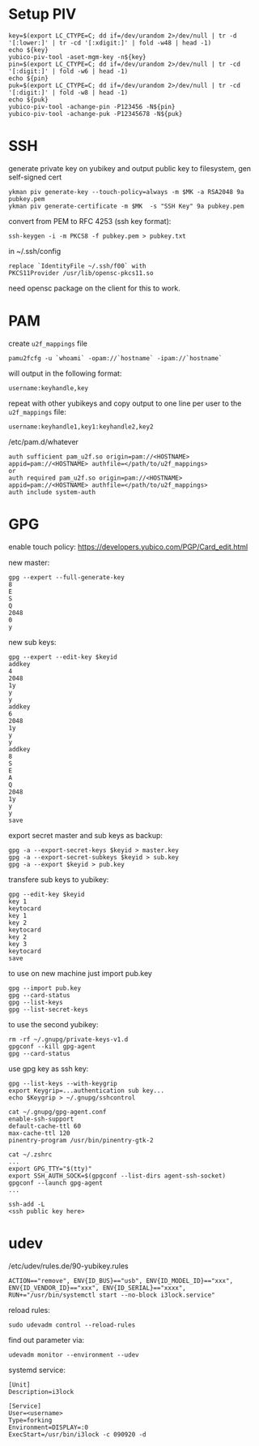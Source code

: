 # Setup PIV
<!-- {{{1 -->

```
key=$(export LC_CTYPE=C; dd if=/dev/urandom 2>/dev/null | tr -d '[:lower:]' | tr -cd '[:xdigit:]' | fold -w48 | head -1)
echo ${key}
yubico-piv-tool -aset-mgm-key -n${key}
pin=$(export LC_CTYPE=C; dd if=/dev/urandom 2>/dev/null | tr -cd '[:digit:]' | fold -w6 | head -1)
echo ${pin}
puk=$(export LC_CTYPE=C; dd if=/dev/urandom 2>/dev/null | tr -cd '[:digit:]' | fold -w8 | head -1)
echo ${puk}
yubico-piv-tool -achange-pin -P123456 -N${pin}
yubico-piv-tool -achange-puk -P12345678 -N${puk}
```

<!-- 1}}} --> 

# SSH
<!-- {{{1 -->

generate private key on yubikey and output public key to filesystem, gen self-signed cert
```
ykman piv generate-key --touch-policy=always -m $MK -a RSA2048 9a pubkey.pem
ykman piv generate-certificate -m $MK  -s "SSH Key" 9a pubkey.pem
```

convert from PEM to RFC 4253 (ssh key format):
```
ssh-keygen -i -m PKCS8 -f pubkey.pem > pubkey.txt
```

in ~/.ssh/config
```
replace `IdentityFile ~/.ssh/f00` with
PKCS11Provider /usr/lib/opensc-pkcs11.so
```

need opensc package on the client for this to work.


<!-- 1}}} --> 

# PAM
<!-- {{{1 -->
create `u2f_mappings` file
```
pamu2fcfg -u `whoami` -opam://`hostname` -ipam://`hostname`
```
will output in the following format:
```
username:keyhandle,key
```
repeat with other yubikeys and copy output to one line per user to the `u2f_mappings` file:
```
username:keyhandle1,key1:keyhandle2,key2
```

/etc/pam.d/whatever
```
auth sufficient pam_u2f.so origin=pam://<HOSTNAME> appid=pam://<HOSTNAME> authfile=</path/to/u2f_mappings>
or
auth required pam_u2f.so origin=pam://<HOSTNAME> appid=pam://<HOSTNAME> authfile=</path/to/u2f_mappings>
auth include system-auth
```

<!-- 1}}} --> 

# GPG
<!-- {{{1 -->
enable touch policy:
https://developers.yubico.com/PGP/Card_edit.html

new master:
```
gpg --expert --full-generate-key
8
E
S
Q
2048
0
y
```

new sub keys:
```
gpg --expert --edit-key $keyid
addkey
4
2048
1y
y
y
addkey
6
2048
1y
y
y
addkey
8
S
E
A
Q
2048
1y
y
y
save
```

export secret master and sub keys as backup:
```
gpg -a --export-secret-keys $keyid > master.key
gpg -a --export-secret-subkeys $keyid > sub.key
gpg -a --export $keyid > pub.key
```

transfere sub keys to yubikey:
```
gpg --edit-key $keyid
key 1
keytocard
key 1
key 2
keytocard
key 2
key 3
keytocard
save
```

to use on new machine just import pub.key
```
gpg --import pub.key
gpg --card-status
gpg --list-keys
gpg --list-secret-keys
```

to use the second yubikey:
```
rm -rf ~/.gnupg/private-keys-v1.d
gpgconf --kill gpg-agent
gpg --card-status
```

use gpg key as ssh key:
```
gpg --list-keys --with-keygrip 
export Keygrip=...authentication sub key...
echo $Keygrip > ~/.gnupg/sshcontrol

cat ~/.gnupg/gpg-agent.conf
enable-ssh-support
default-cache-ttl 60
max-cache-ttl 120
pinentry-program /usr/bin/pinentry-gtk-2

cat ~/.zshrc
...
export GPG_TTY="$(tty)"
export SSH_AUTH_SOCK=$(gpgconf --list-dirs agent-ssh-socket)
gpgconf --launch gpg-agent
...

ssh-add -L
<ssh public key here>

```

<!-- 1}}} --> 

# udev
<!-- {{{1 -->

/etc/udev/rules.de/90-yubikey.rules
```
ACTION=="remove", ENV{ID_BUS}=="usb", ENV{ID_MODEL_ID}=="xxx", ENV{ID_VENDOR_ID}=="xxx", ENV{ID_SERIAL}=="xxxx", RUN+="/usr/bin/systemctl start --no-block i3lock.service"
```

reload rules:
```
sudo udevadm control --reload-rules
```

find out parameter via:
```
udevadm monitor --environment --udev
```

systemd service:
```
[Unit]
Description=i3lock

[Service]
User=<username>
Type=forking
Environment=DISPLAY=:0
ExecStart=/usr/bin/i3lock -c 090920 -d 
```


<!-- 1}}} --> 

